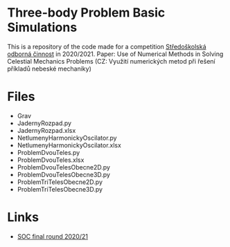 # Three-body Problem Basic Simulations

This is a repository of the code made for a competition [Středoškolská odborná činnost](https://www.soc.cz) in 2020/2021. 
Paper: Use of Numerical Methods in Solving Celestial Mechanics Problems (CZ: Využití numerických metod při řešení příkladů nebeské mechaniky)

# Files

 - Grav
 - JadernyRozpad.py
 - JadernyRozpad.xlsx
 - NetlumenyHarmonickyOscilator.py
 - NetlumenyHarmonickyOscilator.xlsx
 - ProblemDvouTeles.py
 - ProblemDvouTeles.xlsx
 - ProblemDvouTelesObecne2D.py
 - ProblemDvouTelesObecne3D.py
 - ProblemTriTelesObecne2D.py
 - ProblemTriTelesObecne3D.py

# Links

- [SOC final round 2020/21](https://www.soc.cz/dokumenty/vysledkove_listiny/2020-21.pdf)